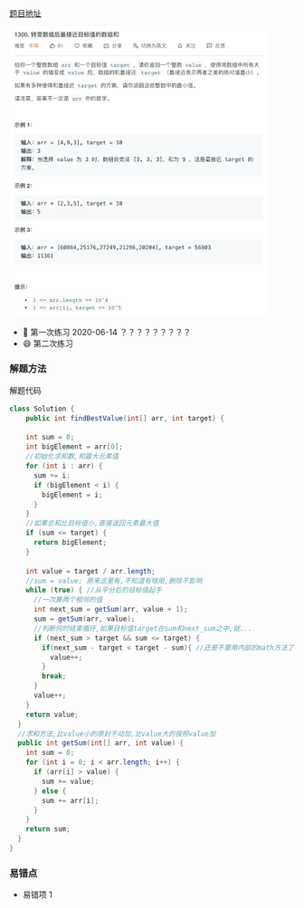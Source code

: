 [题目地址](https://leetcode-cn.com/problems/sum-of-mutated-array-closest-to-target/)

<img src="../.vuepress/public/image-20200614175535573.png" alt="image-20200614175535573" style="zoom:50%;" />



- :slightly_smiling_face: 第一次练习 2020-06-14 ？？？？？？？？？
- :smile: 第二次练习



### 解题方法

解题代码

```java
class Solution {
	public int findBestValue(int[] arr, int target) {

    int sum = 0;
    int bigElement = arr[0];
    //初始化求和数,和最大元素值
    for (int i : arr) {
      sum += i;
      if (bigElement < i) {
        bigElement = i;
      }
    }
    //如果总和比目标值小,直接返回元素最大值
    if (sum <= target) {
      return bigElement;
    }

    int value = target / arr.length;
    //sum = value; 原来这里有,不知道有啥用,删除不影响
    while (true) { //从平分后的目标值起手
      //一次算两个相邻的值
      int next_sum = getSum(arr, value + 1);
      sum = getSum(arr, value);
      //判断何时结束循环,如果目标值target在sum和next_sum之中,就...
      if (next_sum > target && sum <= target) {
        if(next_sum - target < target - sum){ //还是不要用内部的math方法了
          value++;
        }
        break;
      }
      value++;
    }
    return value;
  }
  //求和方法,比value小的原封不动加,比value大的按照value加
  public int getSum(int[] arr, int value) {
    int sum = 0;
    for (int i = 0; i < arr.length; i++) {
      if (arr[i] > value) {
        sum += value;
      } else {
        sum += arr[i];
      }
    }
    return sum;
  }
}
```



### 易错点

- 易错项 1

